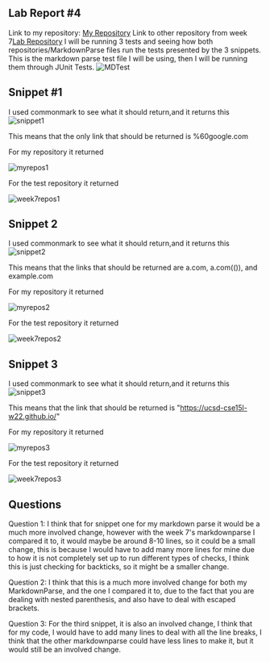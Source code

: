 ## Lab Report #4 

Link to my repository: [My Repository](https://github.com/HoldenLy1234/markdown-parse)
Link to other repository from week 7[Lab Repository](https://github.com/jdweak/markdown-parse/blob/main/MarkdownParse.java)
I will be running 3 tests and seeing how both repositories/MarkdownParse files run the tests presented by the 3 snippets.
This is the markdown parse test file I will be using, then I will be running them through JUnit Tests.
![MDTest](https://i.imgur.com/rAOluco.png)

## Snippet #1
I used commonmark to see what it should return,and it returns this
![snippet1](https://i.imgur.com/wLAQN7J.png)

This means that the only link that should be returned is %60google.com

For my repository it returned

![myrepos1](https://i.imgur.com/ECdVY9P.png)

For the test repository it returned

![week7repos1](https://i.imgur.com/rNkIkRb.png)

## Snippet 2
I used commonmark to see what it should return,and it returns this
![snippet2](https://i.imgur.com/Wq26MDZ.png)

This means that the links that should be returned are a.com, a.com(()), and example.com

For my repository it returned

![myrepos2](https://i.imgur.com/dnd46N7.png)

For the test repository it returned

![week7repos2](https://i.imgur.com/5KZ6HzL.png)

## Snippet 3
I used commonmark to see what it should return,and it returns this
![snippet3](https://i.imgur.com/9eCF6tS.png)

This means that the link that should be returned is "https://ucsd-cse15l-w22.github.io/" 

For my repository it returned

![myrepos3](https://i.imgur.com/8M88jLC.png)

For the test repository it returned

![week7repos3](https://i.imgur.com/vKSocA6.png)

## Questions

Question 1: I think that for snippet one for my markdown parse it would be a much more involved change, however with the week 7's markdownparse I compared it to, it would maybe be around 8-10 lines, so it could be a small change, this is because I would have to add many more lines for mine due to how it is not completely set up to run different types of checks, I think this is just checking for backticks, so it might be a smaller change.

Question 2: I think that this is a much more involved change for both my MarkdownParse, and the one I compared it to, due to the fact that you are dealing with nested parenthesis, and also have to deal with escaped brackets.

Question 3: For the third snippet, it is also an involved change, I think that for my code, I would have to add many lines to deal with all the line breaks, I think that the other markdownparse could have less lines to make it, but it would still be an involved change.

